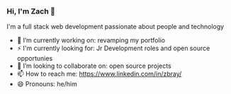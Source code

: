 ### Hi, I'm Zach 👋

I'm a full stack web development passionate about people and technology

- 🔭 I’m currently working on: revamping my portfolio
- ⚡ I'm currently looking for: Jr Development roles and open source opportunies
- 👯 I’m looking to collaborate on: open source projects
- 📫 How to reach me: https://www.linkedin.com/in/zbray/
- 😄 Pronouns: he/him
